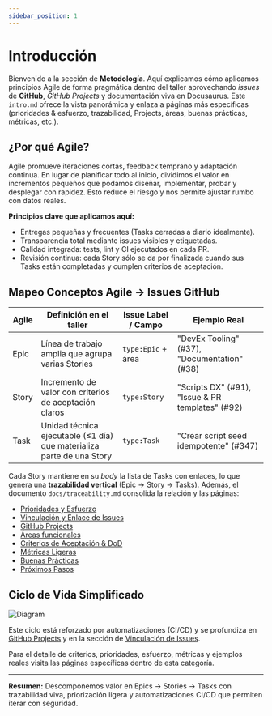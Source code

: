 ```yaml
---
sidebar_position: 1
---
```


# Introducción

Bienvenido a la sección de **Metodología**. Aquí explicamos cómo aplicamos principios Agile de forma pragmática dentro del taller aprovechando *issues* de **GitHub**, *GitHub Projects* y documentación viva en Docusaurus. Este `intro.md` ofrece la vista panorámica y enlaza a páginas más específicas (prioridades & esfuerzo, trazabilidad, Projects, áreas, buenas prácticas, métricas, etc.).

## ¿Por qué Agile?

Agile promueve iteraciones cortas, feedback temprano y adaptación continua. En lugar de planificar todo al inicio, dividimos el valor en incrementos pequeños que podamos diseñar, implementar, probar y desplegar con rapidez. Esto reduce el riesgo y nos permite ajustar rumbo con datos reales.

**Principios clave que aplicamos aquí:**

- Entregas pequeñas y frecuentes (Tasks cerradas a diario idealmente).
- Transparencia total mediante issues visibles y etiquetadas.
- Calidad integrada: tests, lint y CI ejecutados en cada PR.
- Revisión continua: cada Story sólo se da por finalizada cuando sus Tasks están completadas y cumplen criterios de aceptación.

## Mapeo Conceptos Agile → Issues GitHub

| Agile | Definición en el taller | Issue Label / Campo | Ejemplo Real |
|-------|------------------------|---------------------|--------------|
| Epic | Línea de trabajo amplia que agrupa varias Stories | `type:Epic` + área | "DevEx Tooling" (#37), "Documentation" (#38) |
| Story | Incremento de valor con criterios de aceptación claros | `type:Story` | "Scripts DX" (#91), "Issue & PR templates" (#92) |
| Task | Unidad técnica ejecutable (≤1 día) que materializa parte de una Story | `type:Task` | "Crear script seed idempotente" (#347) |

Cada Story mantiene en su *body* la lista de Tasks con enlaces, lo que genera una **trazabilidad vertical** (Epic → Story → Tasks). Además, el documento `docs/traceability.md` consolida la relación y las páginas:

- [Prioridades y Esfuerzo](./prioridades-esfuerzo)
- [Vinculación y Enlace de Issues](./vinculacion-issues)
- [GitHub Projects](./github-projects)
- [Áreas funcionales](./areas)
- [Criterios de Aceptación & DoD](./criterios)
- [Métricas Ligeras](./metricas)
- [Buenas Prácticas](./buenas-practicas)
- [Próximos Pasos](./proximos-pasos)

## Ciclo de Vida Simplificado

![Diagram](/img/tutorial/methodology/diagram.png)

Este ciclo está reforzado por automatizaciones (CI/CD) y se profundiza en [GitHub Projects](./github-projects) y en la sección de [Vinculación de Issues](./vinculacion-issues).

Para el detalle de criterios, prioridades, esfuerzo, métricas y ejemplos reales visita las páginas específicas dentro de esta categoría.

---
**Resumen:** Descomponemos valor en Epics → Stories → Tasks con trazabilidad viva, priorización ligera y automatizaciones CI/CD que permiten iterar con seguridad.
